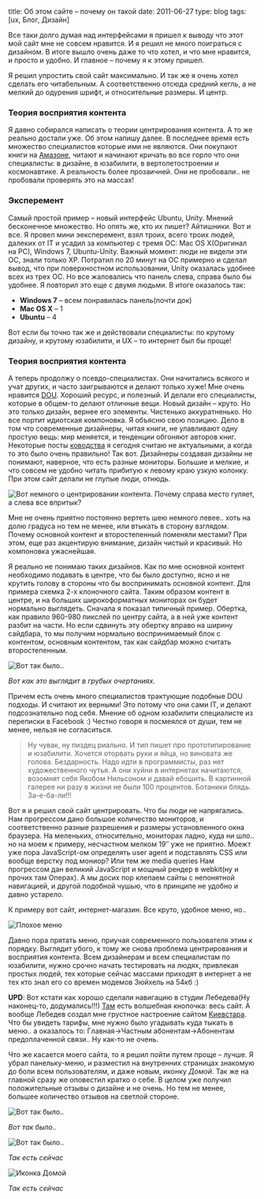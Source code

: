 title: Об этом сайте – почему он такой
date: 2011-06-27
type: blog
tags: [ux, Блог, Дизайн]

Все таки долго думая над интерфейсами я пришел к выводу что этот мой сайт мне не совсем нравится. И я решил не много поиграться с дизайном. В итоге вышло очень даже то что хотел, и что мне нравится, и просто и удобно. И главное – почему я к этому пришел.

Я решил упростить свой сайт максимально. И так же я очень хотел сделать его читабельным. А соответственно отсюда средний кегль, а не мелкий до одурения шрифт, и относительные размеры. И центр.

### Теория восприятия контента

Я давно собирался написать о теории центрирования контента. А то же реально достали уже. Об этом напишу далее. В последнее время есть множество специалистов которые ими не являются. Они покупают книги на [Амазоне](http://www.amazon.com/), читают и начинают кричать во все горло что они специалисты: в дизайне, в юзабилити, в вертолетостроении и космонавтике. А реальность более прозаичней. Они не пробовали.. не пробовали проверять это на массах!

### Эксперемент

Самый простой пример – новый интерфейс Ubuntu, Unity. Мнений бесконечное множество. Но опять же, кто их пишет? Айтишники. Вот и все. Я провел мини эексперемент, взял троих, всего троих людей, далеких от IT и усадил за компьютер с тремя ОС: Mac OS X(Оригинал на PC), Windows 7, Ubuntu-Unity. Важный момент: люди не видели эти ОС, знали только XP. Потратил по 20 минут на ОС примерно и сделал вывод, что при поверхностном использовании, Unity оказалась удобнее всех из трех ОС. Но все жаловались что панель слева, справа было бы удобнее. Я повторил это еще с двумя людьми. В итоге оказалось так:

* **Windows 7** – всем понравилась панель(почти док)
* **Mac OS X** – 1
* **Ubuntu** – 4

Вот если бы точно так же и действовали специалисты: по крутому дизайну, и крутому юзабилити, и UX – то интернет был бы проще!

### Теория восприятия контента

А теперь продолжу о псевдо-специалистах. Они начитались всякого и учат других, и часто заигрываются и делают только хуже! Мне очень нравится [DOU](http://www.developers.org.ua/). Хороший ресурс, и полезный. И делали его специалисты, которые в общем-то делают отличные вещи. Новый дизайн – круто. Но это только дизайн, вернее его элементы. Чистенько аккуратненько. Но все портит идиотская компоновка. Я объясню свою позицию. Дело в том что современные дизайнеры, читая книги, не улавливают одну простую вещь: мир меняется, и тенденции обгоняют авторов книг. Некоторые посты [ководства](http://www.artlebedev.ru/kovodstvo/sections/) я сегодня считаю не актуальными, а когда то это было очень правильно! Так вот. Дизайнеры создавая дизайны не понимают, наверное, что есть разные мониторы. Большие и мелкие, и что совсем не удобно читать прибитую к левому краю узкую колонку. При этом сайт делали не глупые люди, отнюдь.

![Вот немного о центрировании контента. Почему справа место гуляет, а слева все впритык?](/static/files/dou.png)

Мне не очень приятно постоянно вертеть шею немного левее.. хоть на долю градуса но тем не менее, или втыкать в сторону взглядом. Почему основной контент и второстепенный поменяли местами? При этом, еще раз акцентирую внимание, дизайн чистый и красивый. Но компоновка ужаснейшая.

Я реально не понимаю таких дизайнов. Как по мне основной контент необходимо подавать в центре, что бы было доступно, ясно и не крутить голову в стороны что бы воспринимать основной контент. Для примера схемка 2-х клоночного сайта. Таким образом контент в центре, и на больших широкоформатных мониторах он будет нормально выглядеть. Сначала я показал типичный пример. Обертка, как правило 960-980 пикслей по центру сайта, а в ней уже контент разбит на части. Но если сдвинуть эту обертку вправо на ширину сайдбара, то мы получим нормально воспринимаемый блок с контентом, основным контентом, так как сайдбар можно считать второстепенным.

![Вот так было..](/static/files/sheme.png)

*Вот как это выглядит в грубых очертаниях.*

Причем есть очень много специалистов трактующие подобные DOU подходы. И считают их верными! Это потому что они сами IT, и делают подсознательно под себя. Мнение об одном юзабилити специалисте из переписки в Facebook :) Честно говоря я посмеялся от души, тем не менее, нельзя не согласиться.

>Ну чувак, ну пиздец риально. И тип пишет про прототипирование и юзабилити. Хочется оторвать руки и яйца, но виновата же голова. Бездарность. Надо идти в программисты, раз нет художественного чутья. А они хуйни в интернетах начитаются, возомнят себя Якобом Нильсоном и давай ебошить. В картинной галерее ни разу в жизни не были 100 процентов. Ботаники блядь. За-е-ба-ли!!!

Вот я и решил свой сайт центрировать. Что бы люди не напрягались. Нам прогрессом дано большое количество мониторов, и соответственно разные разрешения и размеры установленного окна браузера. На меленьких, относительно, мониторах ладно, куда ни шло.. но на моем к примеру, несчастном мелком 19″ уже не приятно. Моежт уже пора JavaScript-ом определять user agent и подставлять CSS или вообще верстку под мониор? Или тем же media queries Нам прогрессом дан великий JavaScript и мощный рендер в webkit(ну и прочих там Операх). А мы досих пор клепаем сайты с непонятной навигацией, и другой подобной чушью, что в принципе не удобно и давно устарело.

К примеру вот сайт, интернет-магазин. Все круто, удобное меню, но..

![Плохое меню](/static/files/shop-menu.png)

Давно пора прятать меню, приучая современного пользователя этим к порядку. Выглядит убого, к тому же снова проблема центрирования и восприятия контента. Всем дизайнерам и всем специалистам по юзабилити, нужно срочно начать тестировать на людях, привлекая простых людей, тех которые сейчас массами приходят в интернет а не тех кто знал его со времен модемов Зюйхель на 54кб :)

**UPD**: Вот кстати как хорошо сделали навигацию в студии Лебедева(Ну наконец-то, додумались!!!) [Там](http://www.artlebedev.ru/everything/mdmbank/site4/) есть волшебная кнопочка: весь сайт. А вообще Лебедев создал мне грустное настроение сайтом [Киевстара](http://www.kyivstar.ua/). Что бы увидеть тарифы, мне нужно было угадывать куда тыкать в меню.. а оказалось то: Главная→Частным абонентам→Абонентам предоплаченной связи.. Ну как-то не очень.

Что же касается моего сайта, то я решил пойти путем проще – лучше. Я убрал панельку-меню, и разместил на внутренних страницах знакомую до боли всем пользователям, и даже новым, иконку *Домой*. Так же на главной сразу же оповестил кратко о себе. В целом уже получил положительные отзывы о дизайне и не очень. Но тем не менее, большее количество отзывов на светлой стороне.

![Вот так было..](/static/files/before.png)

*Вот так было..*

![Вот так было..](/static/files/after0.png)

*Так есть сейчас*

![Иконка Домой](/static/files/after1.png)

*Так есть сейчас*